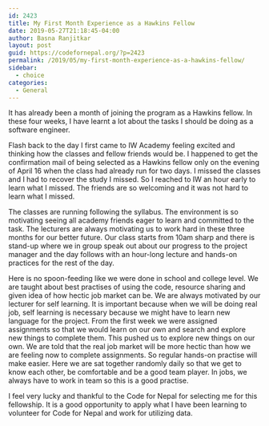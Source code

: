 ```yaml
---
id: 2423
title: My First Month Experience as a Hawkins Fellow
date: 2019-05-27T21:18:45-04:00
author: Basna Ranjitkar
layout: post
guid: https://codefornepal.org/?p=2423
permalink: /2019/05/my-first-month-experience-as-a-hawkins-fellow/
sidebar:
  - choice
categories:
  - General
---
```

It has already been a month of joining the program as a Hawkins fellow. In these four weeks, I have learnt a lot about the tasks I should be doing as a software engineer.

Flash back to the day I first came to IW Academy feeling excited and thinking how the classes and fellow friends would be. I happened to get the confirmation mail of being selected as a Hawkins fellow only on the evening of April 16 when the class had already run for two days. I missed the classes and I had to recover the study I missed. So I reached to IW an hour early to learn what I missed. The friends are so welcoming and it was not hard to learn what I missed.

The classes are running following the syllabus. The environment is so motivating seeing all academy friends eager to learn and committed to the task. The lecturers are always motivating us to work hard in these three months for our better future. Our class starts from 10am sharp and there is stand-up where we in group speak out about our progress to the project manager and the day follows with an hour-long lecture and hands-on practices for the rest of the day.

Here is no spoon-feeding like we were done in school and college level. We are taught about best practises of using the code, resource sharing and given idea of how hectic job market can be. We are always motivated by our lecturer for self learning. It is important because when we will be doing real job, self learning is necessary because we might have to learn new language for the project. From the first week we were assigned assignments so that we would learn on our own and search and explore new things to complete them. This pushed us to explore new things on our own. We are told that the real job market will be more hectic than how we are feeling now to complete assignments. So regular hands-on practise will make easier. Here we are sat together randomly daily so that we get to know each other, be comfortable and be a good team player. In jobs, we always have to work in team so this is a good practise.

I feel very lucky and thankful to the Code for Nepal for selecting me for this fellowship. It is a good opportunity to apply what I have been learning to volunteer for Code for Nepal and work for utilizing data.